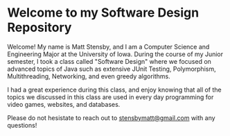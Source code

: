 # Welcome to my Software Design Repository

Welcome! My name is Matt Stensby, and I am a Computer Science and Engineering Major at the University of Iowa. 
During the course of my Junior semester, I took a class called "Software Design" where we focused on advanced topics of Java such as extensive JUnit Testing, Polymorphism, Multithreading, Networking, and even greedy algorithms.

I had a great experience during this class, and enjoy knowing that all of the topics we discussed in this class are used in every day programming for video games, websites, and databases.

Please do not hesistate to reach out to stensbymatt@gmail.com with any questions!
